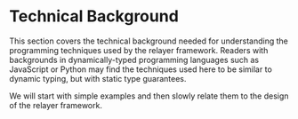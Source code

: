 # Technical Background

This section covers the technical background needed for understanding the programming
techniques used by the relayer framework. Readers with backgrounds in
dynamically-typed programming languages such as JavaScript or Python may find
the techniques used here to be similar to dynamic typing, but with static type guarantees.

We will start with simple examples and then slowly relate them to the design
of the relayer framework.
